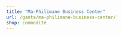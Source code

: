 ```yaml
---
title: "Ma-Philimane Business Center"
url: /ganta/ma-philimane-business-center/
shop: commodité
---
```

